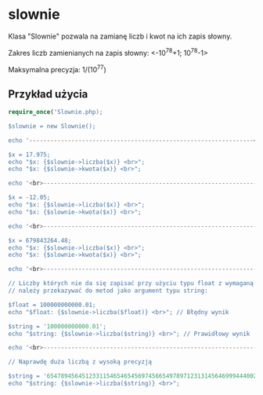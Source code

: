 slownie
=======

Klasa "Slownie" pozwala na zamianę liczb i kwot na ich zapis słowny.

Zakres liczb zamienianych na zapis słowny: <-10<sup>78</sup>+1; 10<sup>78</sup>-1>

Maksymalna precyzja: 1/(10<sup>77</sup>)

Przykład użycia
---------------

```php
require_once('Slownie.php);

$slownie = new Slownie();

echo '----------------------------------------------------------------<br><br>';

$x = 17.975;
echo "$x: {$slownie->liczba($x)} <br>";
echo "$x: {$slownie->kwota($x)} <br>";

echo '<br>----------------------------------------------------------------<br><br>';

$x = -12.05;
echo "$x: {$slownie->liczba($x)} <br>";
echo "$x: {$slownie->kwota($x)} <br>";

echo '<br>----------------------------------------------------------------<br><br>';

$x = 679843264.48;
echo "$x: {$slownie->liczba($x)} <br>";
echo "$x: {$slownie->kwota($x)} <br>";

echo '<br>----------------------------------------------------------------<br><br>';

// Liczby których nie da się zapisać przy użyciu typu float z wymaganą dokładnością
// należy przekazywać do metod jako argument typu string:

$float = 100000000000.01;
echo "$float: {$slownie->liczba($float)} <br>"; // Błędny wynik

$string = '100000000000.01';
echo "$string: {$slownie->liczba($string)} <br>"; // Prawidłowy wynik

echo '<br>----------------------------------------------------------------<br><br>';

// Naprawdę duża liczbą z wysoką precyzją

$string = '65478945645123311546546545697456654978971231314564699944400212644.780651321326854021499842558899774651579122322211200031546464654';
echo "$string: {$slownie->liczba($string)} <br>";
```
